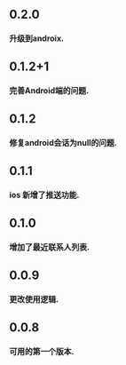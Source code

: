 ## 0.2.0
#### 升级到androix.

## 0.1.2+1
#### 完善Android端的问题.

## 0.1.2

#### 修复android会话为null的问题.

## 0.1.1

#### ios 新增了推送功能.

## 0.1.0

#### 增加了最近联系人列表.

## 0.0.9

#### 更改使用逻辑.

## 0.0.8

#### 可用的第一个版本.